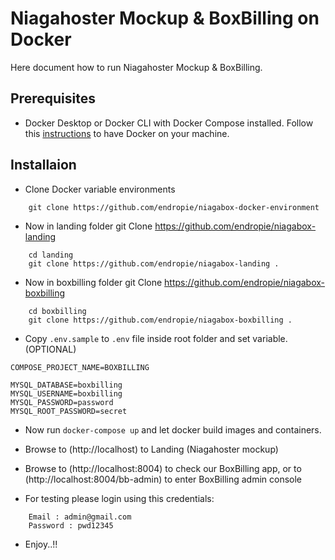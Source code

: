 # Niagahoster Mockup & BoxBilling on Docker

Here document how to run Niagahoster Mockup & BoxBilling.

## Prerequisites

- Docker Desktop or Docker CLI with Docker Compose installed. Follow this [instructions](https://www.docker.com/get-started) to have Docker on your machine.

## Installaion

- Clone Docker variable environments

```
    git clone https://github.com/endropie/niagabox-docker-environment
```

- Now in landing folder git Clone https://github.com/endropie/niagabox-landing

```
    cd landing
    git clone https://github.com/endropie/niagabox-landing .
```

- Now in boxbilling folder git Clone https://github.com/endropie/niagabox-boxbilling

```
    cd boxbilling
    git clone https://github.com/endropie/niagabox-boxbilling .
```

- Copy `.env.sample` to `.env` file inside root folder and set variable. (OPTIONAL)

```
COMPOSE_PROJECT_NAME=BOXBILLING

MYSQL_DATABASE=boxbilling
MYSQL_USERNAME=boxbilling
MYSQL_PASSWORD=password
MYSQL_ROOT_PASSWORD=secret
```

- Now run `docker-compose up` and let docker build images and containers.
- Browse to (http://localhost) to Landing (Niagahoster mockup)
- Browse to (http://localhost:8004) to check our BoxBilling app, or to (http://localhost:8004/bb-admin) to enter BoxBilling admin console

- For testing please login using this credentials:

```
    Email : admin@gmail.com
    Password : pwd12345
```

- Enjoy..!!
